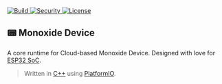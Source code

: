 <a href="https://github.com/BMO-technocorner/monoxide-device/actions/workflows/build.yml">
  <img src="https://img.shields.io/github/workflow/status/BMO-technocorner/monoxide-device/Build?label=build" alt="Build"/>
</a>
<a href="https://github.com/BMO-technocorner/monoxide-device/actions/workflows/codacy-analysis.yml">
  <img src="https://img.shields.io/github/workflow/status/BMO-technocorner/monoxide-device/Codacy%20Security%20Scan?label=security" alt="Security"/>
</a>
<a href="https://github.com/BMO-technocorner/monoxide-device/blob/master/LICENSE">
  <img src="https://img.shields.io/github/license/BMO-technocorner/monoxide-device" alt="License"/>
</a>

## :pager: Monoxide Device

A core runtime for Cloud-based Monoxide Device. Designed with love for [ESP32 SoC](https://www.espressif.com/en/products/socs/esp32).

> Written in [C++](https://isocpp.org) using [PlatformIO](https://platformio.org).
